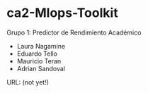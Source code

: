# ca2-Mlops-Toolkit

Grupo 1: Predictor de Rendimiento Académico
- Laura Nagamine
- Eduardo Tello
- Mauricio Teran
- Adrian Sandoval

URL: (not yet!)
